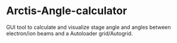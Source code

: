 # Arctis-Angle-calculator
GUI tool to calculate and visualize stage angle and angles between electron/ion beams and a Autoloader grid/Autogrid.
